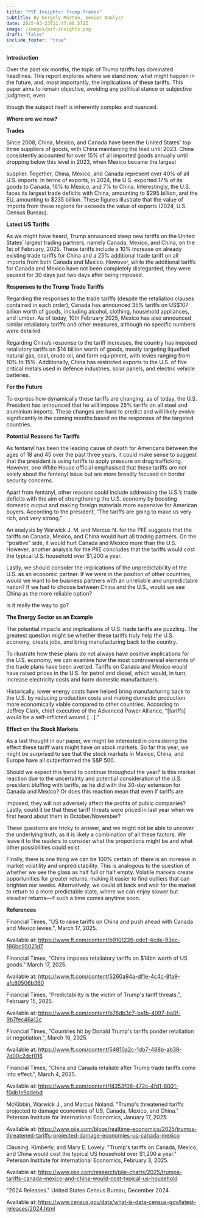 ```yaml
---
title: "PSF Insights: Trump Trades"
subtitle: By Gergely Márton, Senior Analyst
date: 2025-03-23T11:47:00.572Z
image: /images/psf-insights.png
draft: "false"
include_footer: "true"
---
```

**Introduction**

Over the past six months, the topic of Trump tariffs has dominated headlines. This report explores where we stand now, what might happen in the future, and, most importantly, the implications of these tariffs. This paper aims to remain objective, avoiding any political stance or subjective judgment, even

though the subject itself is inherently complex and nuanced.

**Where are we now?**

**Trades**

Since 2008, China, Mexico, and Canada have been the United States&#39; top three suppliers of goods, with China maintaining the lead until 2023. China consistently accounted for over 15% of all imported goods annually until dropping below this level in 2023, when Mexico became the largest

supplier. Together, China, Mexico, and Canada represent over 40% of all U.S. imports. In terms of exports, in 2024, the U.S. exported 17% of its goods to Canada, 16% to Mexico, and 7% to China. Interestingly, the U.S. faces its largest trade deficits with China, amounting to $295 billion, and the EU, amounting to $235 billion. These figures illustrate that the value of imports from these regions far exceeds the value of exports (2024, U.S. Census Bureau).

**Latest US Tariffs**

As we might have heard, Trump announced steep new tariffs on the United States’ largest trading partners, namely Canada, Mexico, and China, on the 1st of February, 2025. These tariffs include a 10% increase on already existing trade tariffs for China and a 25% additional trade tariff on all imports from both Canada and Mexico. However, while the additional tariffs for Canada and Mexico have not been completely disregarded, they were paused for 30 days just two days after being imposed. 

**Responses to the Trump Trade Tariffs**

Regarding the responses to the trade tariffs (despite the retaliation clauses contained in each order), Canada has announced 35% tariffs on US$107 billion worth of goods, including alcohol, clothing, household appliances, and lumber. As of today, 10th February 2025, Mexico has also announced similar retaliatory tariffs and other measures, although no specific numbers were detailed.

Regarding China’s response to the tariff increases, the country has imposed retaliatory tariffs on $14 billion worth of goods, mostly targeting liquefied natural gas, coal, crude oil, and farm equipment, with levies ranging from 10% to 15%. Additionally, China has restricted exports to the U.S. of five critical metals used in defence industries, solar panels, and electric vehicle batteries.

**For the Future**

To express how dynamically these tariffs are changing, as of today, the U.S. President has announced that he will impose 25% tariffs on all steel and aluminium imports. These changes are hard to predict and will likely evolve significantly in the coming months based on the responses of the targeted countries.

**Potential Reasons for Tariffs**

As fentanyl has been the leading cause of death for Americans between the ages of 18 and 45 over the past three years, it could make sense to suggest that the president is using tariffs to apply pressure on drug trafficking. However, one White House official emphasised that these tariffs are not solely about the fentanyl issue but are more broadly focused on border security concerns.

Apart from fentanyl, other reasons could include addressing the U.S.’s trade deficits with the aim of strengthening the U.S. economy by boosting domestic output and making foreign materials more expensive for American buyers. According to the president, “The tariffs are going to make us very rich, and very strong.”

An analysis by Warwick J. M. and Marcus N. for the PIIE suggests that the tariffs on Canada, Mexico, and China would hurt all trading partners. On the “positive” side, it would hurt Canada and Mexico more than the U.S. However, another analysis for the PIIE concludes that the tariffs would cost the typical U.S. household over $1,200 a year.

Lastly, we should consider the implications of the unpredictability of the U.S. as an economic partner. If we were in the position of other countries, would we want to be business partners with an unreliable and unpredictable nation? If we had to choose between China and the U.S., would we see China as the more reliable option?

Is it really the way to go?

**The Energy Sector as an Example**

The potential impacts and implications of U.S. trade tariffs are puzzling. The greatest question might be whether these tariffs truly help the U.S. economy, create jobs, and bring manufacturing back to the country.

To illustrate how these plans do not always have positive implications for the U.S. economy, we can examine how the most controversial elements of the trade plans have been averted. Tariffs on Canada and Mexico would have raised prices in the U.S. for petrol and diesel, which would, in turn, increase electricity costs and harm domestic manufacturers.

Historically, lower energy costs have helped bring manufacturing back to the U.S. by reducing production costs and making domestic production more economically viable compared to other countries. According to Jeffrey Clark, chief executive of the Advanced Power Alliance, “\[tariffs] would be a self-inflicted wound \[...].”

**Effect on the Stock Markets**

As a last thought in our paper, we might be interested in considering the effect these tariff wars might have on stock markets. So far this year, we might be surprised to see that the stock markets in Mexico, China, and Europe have all outperformed the S&amp;P 500.

Should we expect this trend to continue throughout the year? Is this market reaction due to the uncertainty and potential consideration of the U.S. president bluffing with tariffs, as he did with the 30-day extension for Canada and Mexico? Or does this reaction mean that even if tariffs are

imposed, they will not adversely affect the profits of public companies? Lastly, could it be that these tariff threats were priced in last year when we first heard about them in October/November?

These questions are tricky to answer, and we might not be able to uncover the underlying truth, as it is likely a combination of all these factors. We leave it to the readers to consider what the proportions might be and what other possibilities could exist.

Finally, there is one thing we can be 100% certain of: there is an increase in market volatility and unpredictability. This is analogous to the question of whether we see the glass as half full or half empty. Volatile markets create opportunities for greater returns, making it easier to find outliers that can brighten our weeks. Alternatively, we could sit back and wait for the market to return to a more predictable state, where we can enjoy slower but steadier returns—if such a time comes anytime soon.

**References**

Financial Times, "US to raise tariffs on China and push ahead with Canada and Mexico levies.", March 17, 2025.

Available at: <https://www.ft.com/content/b9101226-edc1-4cde-93ec-186bc95021d7>

Financial Times, "China imposes retaliatory tariffs on $14bn worth of US goods." March 17, 2025.

Available at: <https://www.ft.com/content/5260a94a-df1e-4c4c-8fa9-afc80506b360>

Financial Times, "Predictability is the victim of Trump's tariff threats.", February 15, 2025.

Available at: <https://www.ft.com/content/b76db3c7-ba1b-4097-ba0f-9b7fec46a12c>

Financial Times, "Countries hit by Donald Trump's tariffs ponder retaliation or negotiation.", March 16, 2025.

Available at: <https://www.ft.com/content/54810a2c-1db7-488b-ab38-7d00c2dcf016>

Financial Times, "China and Canada retaliate after Trump trade tariffs come into effect.", March 4, 2025.

Available at: <https://www.ft.com/content/f4353f06-472c-4fd1-8001-f0db1e9adebd>

McKibbin, Warwick J., and Marcus Noland. "Trump's threatened tariffs projected to damage economies of US, Canada, Mexico, and China." Peterson Institute for International Economics, January 17, 2025.

Available at: <https://www.piie.com/blogs/realtime-economics/2025/trumps-threatened-tariffs-projected-damage-economies-us-canada-mexico>

Clausing, Kimberly, and Mary E. Lovely. "Trump's tariffs on Canada, Mexico, and China would cost the typical US household over $1,200 a year." Peterson Institute for International Economics, February 3, 2025.

Available at: <https://www.piie.com/research/piie-charts/2025/trumps-tariffs-canada-mexico-and-china-would-cost-typical-us-household>

"2024 Releases." United States Census Bureau, December 2024.

Available at: <https://www.census.gov/data/what-is-data-census-gov/latest-releases/2024.html>